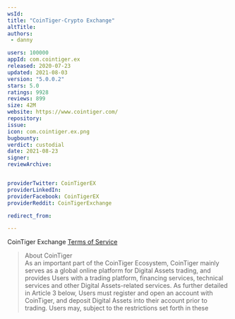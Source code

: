 ```yaml
---
wsId: 
title: "CoinTiger-Crypto Exchange"
altTitle: 
authors:
 - danny

users: 100000
appId: com.cointiger.ex
released: 2020-07-23
updated: 2021-08-03
version: "5.0.0.2"
stars: 5.0
ratings: 9928
reviews: 899
size: 42M
website: https://www.cointiger.com/
repository: 
issue: 
icon: com.cointiger.ex.png
bugbounty: 
verdict: custodial
date: 2021-08-23
signer: 
reviewArchive:


providerTwitter: CoinTigerEX
providerLinkedIn: 
providerFacebook: CoinTigerEX
providerReddit: CoinTigerExchange

redirect_from:

---
```

CoinTiger Exchange [Terms of Service](https://www.cointiger.com/en-us/#/footer/service)

> About CoinTiger<br>
  As an important part of the CoinTiger Ecosystem, CoinTiger mainly serves as a global online platform for Digital Assets trading, and provides Users with a trading platform, financing services, technical services and other Digital Assets-related services. As further detailed in Article 3 below, Users must register and open an account with CoinTiger, and deposit Digital Assets into their account prior to trading. Users may, subject to the restrictions set forth in these Terms, apply for the withdrawal of Digital Assets.

CoinTiger ZenDesk Page [How to Withdraw Cryptocurrencies](https://cointiger.zendesk.com/hc/en-us/articles/360009805554-How-to-withdraw)

CoinTiger [Disclaimer Page](https://cointiger.zendesk.com/hc/en-us/articles/360009807774)

> The company shall not be liable for any accidents arising out of transactions that are outside of the trading rules stipulated in these terms and conditions and shall not be liable for any dispute arising out of the negligence of the seller or buyer. The damage or loss caused by the company's affiliates shall be in accordance with the terms of the affiliates, and the dispute between the affiliates and the customers shall be settled in principle.

Cointiger is developed by SINGAPORE TAI-E CYBER-TECH PTE. LTD.

This app is a cryptocurrency exchanged developed by a company based in Singapore. It's cryptocurrency wallets are **custodial**.

